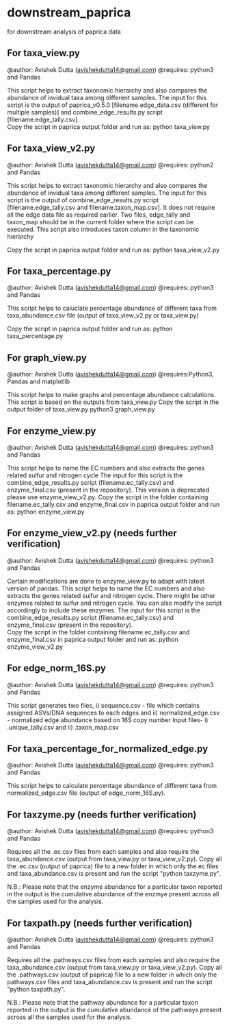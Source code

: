 # downstream_paprica
for downstream analysis of paprica data

## For taxa_view.py

@author: Avishek Dutta (avishekdutta14@gmail.com)
@requires: python3 and Pandas

This script helps to extract taxonomic hierarchy and also compares the abundance of invidual taxa among different samples.
The input for this script is the output of paprica_v0.5.0 [filename.edge_data.csv (different for multiple samples)] and combine_edge_results.py script [filename.edge_tally.csv].  
Copy the script in paprica output folder and run as:
python taxa_view.py

## For taxa_view_v2.py

@author: Avishek Dutta (avishekdutta14@gmail.com)
@requires: python2 and Pandas

This script helps to extract taxonomic hierarchy and also compares the abundance of invidual taxa among different samples.
The input for this script is the output of combine_edge_results.py script [filename.edge_tally.csv and filename.taxon_map.csv]. It does not require all the edge data file as required earlier. Two files, edge_tally and taxon_map should be in the current folder where the script can be executed. This script also introduces taxon column in the taxonomic hierarchy

Copy the script in paprica output folder and run as:
python taxa_view_v2.py

## For taxa_percentage.py

@author: Avishek Dutta (avishekdutta14@gmail.com)
@requires: python3 and Pandas

This script helps to caluclate percentage abundance of different taxa from taxa_abundance.csv file (output of taxa_view_v2.py or taxa_view.py)

Copy the script in paprica output folder and run as:
python taxa_percentage.py

## For graph_view.py

@author: Avishek Dutta (avishekdutta14@gmail.com)
@requires:Python3, Pandas and matplotlib

This script helps to make graphs and percentage abundance calculations. 
This script is based on the outputs from taxa_view.py
Copy the script in the output folder of taxa_view.py
python3 graph_view.py

## For enzyme_view.py

@author: Avishek Dutta (avishekdutta14@gmail.com)
@requires: python3 and Pandas

This script helps to name the EC numbers and also extracts the genes related sulfur and nitrogen cycle
The input for this script is the combine_edge_results.py script (filename.ec_tally.csv) and enzyme_final.csv (present in the repository).  This version is deprecated please use enzyme_view_v2.py.
Copy the script in the folder containing filename.ec_tally.csv and enzyme_final.csv in paprica output folder and run as:
python enzyme_view.py

## For enzyme_view_v2.py (needs further verification)

@author: Avishek Dutta (avishekdutta14@gmail.com)
@requires: python3 and Pandas

Certain modifications are done to enzyme_view.py to adapt with latest version of pandas.
This script helps to name the EC numbers and also extracts the genes related sulfur and nitrogen cycle. There might be other enzymes related to sulfur and nitrogen cycle. You can also modify the script accordingly to include these enzymes.
The input for this script is the combine_edge_results.py script (filename.ec_tally.csv) and enzyme_final.csv (present in the repository).  
Copy the script in the folder containing filename.ec_tally.csv and enzyme_final.csv in paprica output folder and run as:
python enzyme_view_v2.py


## For edge_norm_16S.py 

@author: Avishek Dutta (avishekdutta14@gmail.com)
@requires: python3 and Pandas

This script generates two files, i) sequence.csv - file which contains assigned ASVs/DNA sequences to each edges and ii) normalized_edge.csv - normalized edge abundance based on 16S copy number
Input files- i)  .unique_tally.csv and ii) .taxon_map.csv

## For taxa_percentage_for_normalized_edge.py

@author: Avishek Dutta (avishekdutta14@gmail.com) 
@requires: python3 and Pandas

This script helps to calculate percentage abundance of different taxa from normalized_edge.csv file (output of edge_norm_16S.py).

## For taxzyme.py (needs further verification)

@author: Avishek Dutta (avishekdutta14@gmail.com) 
@requires: python3 and Pandas

Requires all the .ec.csv files from each samples and also require the taxa_abundance.csv (output from taxa_view.py or taxa_view_v2.py). Copy all the .ec.csv (output of paprica) file to a new folder in which only the ec files and taxa_abundance.csv is present and run the script "python taxzyme.py".

N.B.: Please note that the enzyme abundance for a particular taxon reported in the output is the cumulative abundance of the enzmye present across all the samples used for the analysis. 


## For taxpath.py (needs further verification)

@author: Avishek Dutta (avishekdutta14@gmail.com) 
@requires: python3 and Pandas

Requires all the .pathways.csv files from each samples and also require the taxa_abundance.csv (output from taxa_view.py or taxa_view_v2.py). Copy all the .pathways.csv (output of paprica) file to a new folder in which only the pathways.csv files and taxa_abundance.csv is present and run the script "python taxpath.py".

N.B.: Please note that the pathway abundance for a particular taxon reported in the output is the cumulative abundance of the pathways present across all the samples used for the analysis. 

